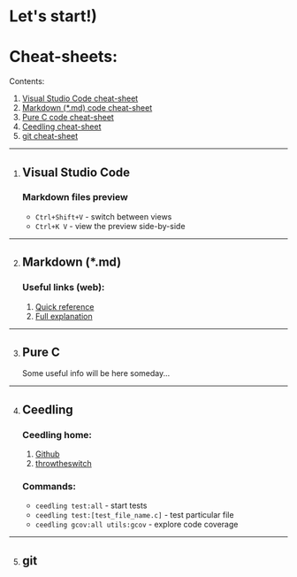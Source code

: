 # Let's start!)
# Cheat-sheets:
Contents:

1. [Visual Studio Code cheat-sheet](#Visual-studio-code-cheat-sheet)  
2. [Markdown (*.md) code cheat-sheet](#Markdown-(*.md))  
3. [Pure C code cheat-sheet](#Pure-C)
4. [Ceedling cheat-sheet](#Ceedling)
5. [git cheat-sheet](#Ceedling)

---


1. ## Visual Studio Code
    ### Markdown files preview
    * `Ctrl+Shift+V` - switch between views
    * `Ctrl+K V` - view the preview side-by-side

---

2. ## Markdown (*.md)
    ### Useful links (web):
    1. [Quick reference][1]
    2. [Full explanation][2]

----

3. ## Pure C
    Some useful info will be here someday...

---

4. ## Ceedling
    ### Ceedling home:
    1. [Github][3]
    2. [throwtheswitch][4]

    ### Commands:
    * `ceedling test:all` - start tests
    * `ceedling test:[test_file_name.c]` - test particular file
    * `ceedling gcov:all utils:gcov` - explore code coverage

---

5. ## git



[1]: https://warpedvisions.org/projects/markdown-cheat-sheet/ "md quick"
[2]: https://daringfireball.net/projects/markdown/syntax#link "md full"
[3]: https://github.com/ThrowTheSwitch/Ceedling "ceedling github"
[4]: http://www.throwtheswitch.org/ceedling "ceedling site"
